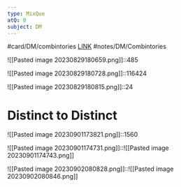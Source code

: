 ```yaml
---
type: MixQue
atQ: 0
subject: DM
---
```

#card/DM/combintories 
[LINK](https://uxkhzfstdjcborfuyyknhkhbyfnskrywvveioufkbjkupomnptjwvhbavkysuhi.vercel.app/gateoverflow.in/quiz/results.html?exam_id=342)
#notes/DM/Combintories

![[Pasted image 20230829180659.png]]::485

![[Pasted image 20230829180728.png]]::116424

![[Pasted image 20230829180815.png]]::24
# Distinct to Distinct
 ![[Pasted image 20230901173821.png]]::1560


![[Pasted image 20230901174731.png]]::![[Pasted image 20230901174743.png]]

![[Pasted image 20230902080828.png]]::![[Pasted image 20230902080846.png]]

